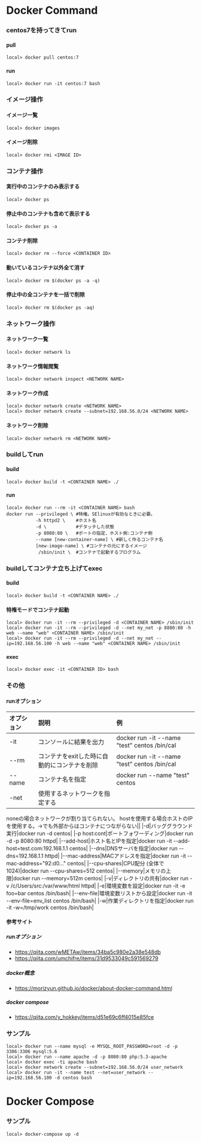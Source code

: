 # Docker Command
### centos7を持ってきてrun
#### pull
```
local> docker pull centos:7
```

#### run
```
local> docker run -it centos:7 bash
```

### イメージ操作
#### イメージ一覧
```
local> docker images
```
#### イメージ削除
```
local> docker rmi <IMAGE ID>
```

### コンテナ操作
#### 実行中のコンテナのみ表示する
```
local> docker ps
```

#### 停止中のコンテナも含めて表示する
```
local> docker ps -a
```

#### コンテナ削除
```
local> docker rm --force <CONTAINER ID>
```

#### 動いているコンテナ以外全て消す
```
local> docker rm $(docker ps -a -q)
```

#### 停止中の全コンテナを一括で削除
```
local> docker rm $(docker ps -aq)
```

### ネットワーク操作
#### ネットワーク一覧
```
local> docker network ls
```

#### ネットワーク情報閲覧
```
local> docker network inspect <NETWORK NAME>
```

#### ネットワーク作成
```
local> docker network create <NETWORK NAME>
local> docker network create --subnet=192.168.56.0/24 <NETWORK NAME>
```

#### ネットワーク削除
```
local> docker network rm <NETWORK NAME>
```


### buildしてrun
#### build
```
local> docker build -t <CONTAINER NAME> ./
```

#### run
```
local> docker run --rm -it <CONTAINER NAME> bash
docker run --privileged \ #特権。SElinuxが有効なときに必要。
           -h httpd2 \    #ホスト名
           -d \           #デタッチした状態
           -p 8080:80 \   #ポートの指定、ホスト側:コンテナ側
           --name [new-container-name] \ #新しく作るコンテナ名
           [new-image-name] \ #コンテナの元にするイメージ
            /sbin/init \  #コンテナで起動するプログラム
```

### buildしてコンテナ立ち上げてexec
#### build
```
local> docker build -t <CONTAINER NAME> ./
```

#### 特権モードでコンテナ起動
```
local> docker run -it --rm --privileged -d <CONTAINER NAME> /sbin/init
local> docker run -it --rm --privileged -d --net my_net -p 8880:80 -h web --name "web" <CONTAINER NAME> /sbin/init
local> docker run -it --rm --privileged -d --net my_net --ip=192.168.56.100 -h web --name "web" <CONTAINER NAME> /sbin/init
```

#### exec
```
local> docker exec -it <CONTAINER ID> bash
```

### その他
#### runオプション
|オプション|説明|例|
|:--|:--|:--|
|-it|コンソールに結果を出力|docker run -it --name "test" centos /bin/cal|
|--rm|コンテナをexitした時に自動的にコンテナを削除|docker run -it --name "test" centos /bin/cal|
|--name|コンテナ名を指定|docker run --name "test" centos|
|-net|使用するネットワークを指定する
noneの場合ネットワークが割り当てられない。
hostを使用する場合ホストのIPを使用する。→でも外部からはコンテナにつながらない||
|-d|バッググラウンド実行|docker run -d centos|
|-p host:cont|ポートフォワーディング|docker run -d -p 8080:80 httpd|
|--add-host|ホスト名とIPを指定|docker run -it --add-host=test.com:192.168.1.1 centos|
|--dns|DNSサーバを指定|docker run --dns=192.168.1.1 httpd|
|--mac-address|MACアドレスを指定|docker run -it --mac-address="92:d0..." centos|
|--cpu-shares|CPU配分 (全体で1024)|docker run --cpu-shares=512 centos|
|--memory|メモリの上限|docker run --memory=512m centos|
|-v|ディレクトリの共有|docker run -v /c/Users/src:/var/www/html httpd|
|-e|環境変数を設定|docker run -it -e foo=bar centos /bin/bash|
|--env-file|環境変数リストから設定|docker run -it --env-file=env_list centos /bin/bash|
|-w|作業ディレクトリを指定|docker run -it -w=/tmp/work centos /bin/bash|

#### 参考サイト
##### runオプション
* https://qiita.com/wMETAw/items/34ba5c980e2a38e548db
* https://qiita.com/umchifre/items/31d9533049c591569279
##### docker概念
* https://morizyun.github.io/docker/about-docker-command.html
##### docker compose
* https://qiita.com/y_hokkey/items/d51e69c6ff4015e85fce

### サンプル
```
local> docker run --name mysql -e MYSQL_ROOT_PASSWORD=root -d -p 3306:3306 mysql:5.6
local> docker run --name apache -d -p 8080:80 php:5.3-apache
local> docker exec -ti apache bash
local> docker network create --subnet=192.168.56.0/24 user_network
local> docker run -it --name test --net=user_network --ip=192.168.56.100 -d centos bash
```


# Docker Compose
### サンプル
```
local> docker-compose up -d
```

